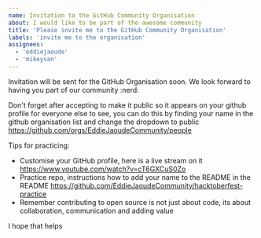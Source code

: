```yaml
---
name: Invitation to the GitHub Community Organisation
about: I would like to be part of the awesome community
title: 'Please invite me to the GitHub Community Organisation'
labels: 'invite me to the organisation'
assignees: 
  - 'eddiejaoude'
  - 'mikeysan'
---
```


Invitation will be sent for the GitHub Organisation soon. We look forward to having you part of our community :nerd:

Don't forget after accepting to make it public so it appears on your github profile for everyone else to see, you can do this by finding your name in the github organisation list and change the dropdown to public https://github.com/orgs/EddieJaoudeCommunity/people

Tips for practicing:

- Customise your GitHub profile, here is a live stream on it https://www.youtube.com/watch?v=cT6GXCuS0Zo
- Practice repo, instructions how to add your name to the README in the README https://github.com/EddieJaoudeCommunity/hacktoberfest-practice
- Remember contributing to open source is not just about code, its about collaboration, communication and adding value

I hope that helps
